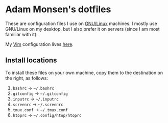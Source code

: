 # Adam Monsen's dotfiles

These are configuration files I use on
[GNU/Linux](http://en.wikipedia.org/wiki/Linux) machines. I mostly use
GNU/Linux on my desktop, but I also prefer it on servers (since I am most
familiar with it).

My [Vim](http://www.vim.org/) configuration lives
[here](https://gitlab.com/meonkeys/dotvim).

## Install locations

To install these files on your own machine, copy them to the destination on the right, as follows:

1. `bashrc` → `~/.bashrc`
1. `gitconfig` → `~/.gitconfig`
1. `inputrc` → `~/.inputrc`
1. `screenrc` → `~/.screenrc`
1. `tmux.conf` → `~/.tmux.conf`
1. `htoprc` → `~/.config/htop/htoprc`
